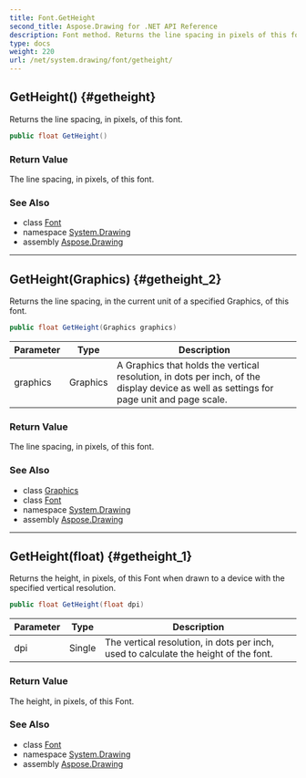 ```yaml
---
title: Font.GetHeight
second_title: Aspose.Drawing for .NET API Reference
description: Font method. Returns the line spacing in pixels of this font
type: docs
weight: 220
url: /net/system.drawing/font/getheight/
---
```

## GetHeight() {#getheight}

Returns the line spacing, in pixels, of this font.

```csharp
public float GetHeight()
```

### Return Value

The line spacing, in pixels, of this font.

### See Also

* class [Font](../)
* namespace [System.Drawing](../../font/)
* assembly [Aspose.Drawing](../../../)

---

## GetHeight(Graphics) {#getheight_2}

Returns the line spacing, in the current unit of a specified Graphics, of this font.

```csharp
public float GetHeight(Graphics graphics)
```

| Parameter | Type | Description |
| --- | --- | --- |
| graphics | Graphics | A Graphics that holds the vertical resolution, in dots per inch, of the display device as well as settings for page unit and page scale. |

### Return Value

The line spacing, in pixels, of this font.

### See Also

* class [Graphics](../../graphics/)
* class [Font](../)
* namespace [System.Drawing](../../font/)
* assembly [Aspose.Drawing](../../../)

---

## GetHeight(float) {#getheight_1}

Returns the height, in pixels, of this Font when drawn to a device with the specified vertical resolution.

```csharp
public float GetHeight(float dpi)
```

| Parameter | Type | Description |
| --- | --- | --- |
| dpi | Single | The vertical resolution, in dots per inch, used to calculate the height of the font. |

### Return Value

The height, in pixels, of this Font.

### See Also

* class [Font](../)
* namespace [System.Drawing](../../font/)
* assembly [Aspose.Drawing](../../../)


